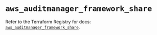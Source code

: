 # `aws_auditmanager_framework_share`

Refer to the Terraform Registry for docs: [`aws_auditmanager_framework_share`](https://registry.terraform.io/providers/hashicorp/aws/5.63.0/docs/resources/auditmanager_framework_share).
